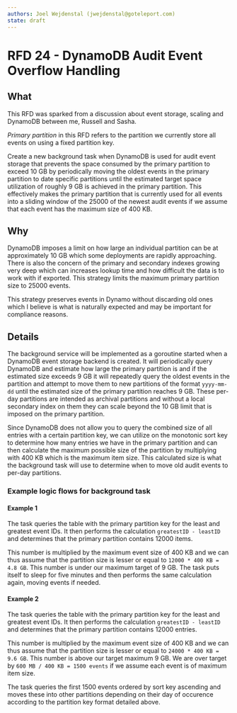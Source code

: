```yaml
---
authors: Joel Wejdenstal (jwejdenstal@goteleport.com)
state: draft
---
```


# RFD 24 - DynamoDB Audit Event Overflow Handling

## What

This RFD was sparked from a discussion about event storage, scaling and DynamoDB between me, Russell and Sasha.

*Primary partition* in this RFD refers to the partition we currently store all events on using a fixed partition key.

Create a new background task when DynamoDB is used for audit event storage that prevents the space consumed by the primary partition to exceed 10 GB by periodically moving the oldest events in the primary partition to date specific partitions until the estimated target space utilization of roughly 9 GB is achieved in the primary partition. This effectively makes the primary partition that is currently used for all events into a sliding window of the 25000 of the newest audit events if we assume that each event has the maximum size of 400 KB.

## Why

DynamoDB imposes a limit on how large an individual partition can be at approximately 10 GB which some deployments are rapidly approaching. There is also the concern of the primary and secondary indexes growing very deep which can increases lookup time and how difficult the data is to work with if exported. This strategy limits the maximum primary partition size to 25000 events.

This strategy preserves events in Dynamo without discarding old ones which I believe is what is naturally expected and may be important for compliance reasons.

## Details

The background service will be implemented as a goroutine started when a DynamoDB event storage backend is created. It will periodically query DynamoDB and estimate how large the primary partition is and if the estimated size exceeds 9 GB it will repeatedly query the oldest events in the partition and attempt to move them to new partitions of the format `yyyy-mm-dd` until the estimated size of the primary partition reaches 9 GB. These per-day partitions are intended as archival partitions and without a local secondary index on them they can scale beyond the 10 GB limit that is imposed on the primary partition.

Since DynamoDB does not allow you to query the combined size of all entries with a certain partition key, we can utilize on the monotonic sort key to determine how many entries we have in the primary partition and can then calculate the maximum possible size of the partition by multiplying with 400 KB which is the maximum item size. This calculated size is what the background task will use to determine when to move old audit events to per-day partitions.

### Example logic flows for background task

#### Example 1

The task queries the table with the primary partition key for the least and greatest event IDs. It then performs the calculation `greatestID - leastID` and determines that the primary partition contains 12000 items.

This number is multiplied by the maximum event size of 400 KB and we can thus assume that the partition size is lesser or equal to `12000 * 400 KB = 4.8 GB`. This number is under our maximum target of 9 GB. The task puts itself to sleep for five minutes and then performs the same calculation again, moving events if needed.

#### Example 2

The task queries the table with the primary partition key for the least and greatest event IDs. It then performs the calculation `greatestID - leastID` and determines that the primary partition contains 12000 entries.

This number is multiplied by the maximum event size of 400 KB and we can thus assume that the partition size is lesser or equal to `24000 * 400 KB = 9.6 GB`. This number is above our target maximum 9 GB. We are over target by `600 MB / 400 KB = 1500 events` if we assume each event is of maximum item size.

The task queries the first 1500 events ordered by sort key ascending and moves these into other partitions depending on their day of occurence according to the partition key format detailed above.
